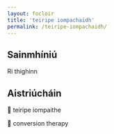 ```yaml
---
layout: focloir
title: 'teiripe iompachaidh'
permalink: /teiripe-iompachaidh/
---
```


## Sainmhíniú

Ri thighinn

## Aistriúcháin

&#x1f3f4;&#xe0067;&#xe0062;&#xe0073;&#xe0063;&#xe0074;&#xe007f; teiripe iompaithe

&#x1f3f4;&#xe0067;&#xe0062;&#xe0065;&#xe006e;&#xe0067;&#xe007f; conversion therapy